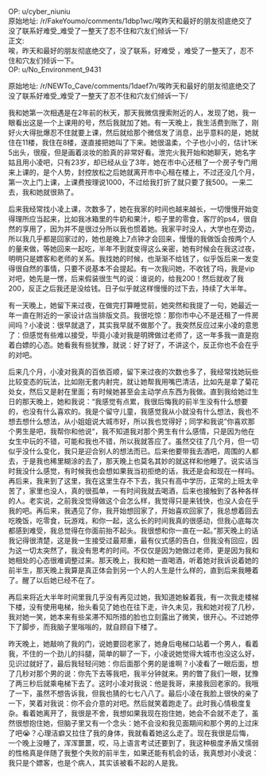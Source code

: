 
OP: u/cyber_niuniu  
原始地址: /r/FakeYoumo/comments/1dbp1wc/唉昨天和最好的朋友彻底绝交了没了联系好难受_难受了一整天了忍不住和穴友们倾诉一下/  
正文:  
唉，昨天和最好的朋友彻底绝交了，没了联系，好难受 ，难受了一整天了，忍不住和穴友们倾诉一下。  
OP: u/No_Environment_9431  

 原始地址: /r/NEWTo_Cave/comments/1daef7n/唉昨天和最好的朋友彻底绝交了没了联系好难受_难受了一整天了忍不住和穴友们倾诉一下/  

我和她第一次相遇是在2年前的秋天，那天我微信搜索附近的人，发现了她，我一眼看出这是一个上课用的号，然后我就加了她。有一天晚上，我生活费到账了，刚好火大得批爆忍不住就要上课，然后就给那个微信发了消息，出乎意料的是，她就住在11楼，我住在8楼，遂直接把她叫了下来。她很温柔，个子也小小的，估计1米5出头，很瘦，但是画着淡妆的脸真的非常好看。泄完火我开始和她聊天，她名字姑且用小凌吧，只有23岁，却已经从业了3年，她在市中心还租了一个房子专门用来上课的，是个人势，封控放松之后她就离开市中心租在楼上，不过还没几个月，第一次上门上课，上课费按理说1000，不过给我打折了就只要了我500。一来二去，我和她就很熟了。

  后来我经常找小凌上课，次数多了，她在我家的时间也越来越长，一切慢慢开始变得理所应当起来，比如我冰箱里的牛奶和果汁，柜子里的零食，客厅的ps4，很自然的享用了，因为并不是很过分所以我也惯着她。我家平时没人，大学也在旁边，所以我几乎都是回家过的，她也是晚上7点钟才会回来，慢慢的我做饭会按两个人的量来做，等她回来一起吃，半年不到就变得这么亲密，她有时候会在我这过夜，明明只是嫖客和老师的关系。我找她的时候，也渐渐不给钱了，似乎饭后来一发变得很自然的事情，只要不说基本不会提起。有一次我问她，不收钱了吗，我是vip对吧，她先是一愣，后来假装很生气的说：谁说的，给我200！然后就收了我200，反正之后我还是没给钱。日子似乎就这样慢慢的过下去，持续了大半年。

  有一天晚上，她留下来过夜，在做完打算睡觉前，她突然和我提了一句，她最近一年一直在附近的一家设计店当排版文员。我很吃惊：那你市中心不是还租了一件房间吗？小凌说：很早就退了，其实我早就不做那个了。我突然反应过来小凌的意思了：但感觉有些难以接受，毕竟小凌对我是明牌做过老师了，这一年多我一直是抱着白嫖的心态。她看我有些犹豫，就说：好了好了，不讲这个，反正你也不会在乎的对吧。

  后来几个月，小凌对我真的百依百顺，留下来过夜的次数也多了，我经常找她玩些比较变态的玩法，比如刚无套内射完，就让她帮我用嘴巴清洁，比如先是拿了菊花处女，然后又是射在里面；有时候她甚至会主动学点东西为我做。直到我给她过生日的那天晚上，她和我说：“我感觉有点累，我很后悔我的前半生没有什么想要的，也没有什么喜欢的。我是个留守儿童，我感觉我从小就没有什么想法，我也不想去想什么想法，从小姐姐说大城市好，所以我也觉得好；同学和我说”你喜欢那个男生是吧，我帮你和他说“，我不知道我对那个男生有什么感情，只是因为他在女生中玩的不错，可能和我也不错，所以我就答应了。虽然交往了几个月，但一切似乎没什么变化，我只是迎合别人的想法而已。后来他要带我去酒吧，周围的人都去，于是我也稀里糊涂的去了，那天晚上也莫名其妙的就这样和他睡了。说实话当时我没什么感觉，有时候我也会想如果我当初拒绝的话，我还是会和现在一样吗。再后来，我来到了这里，我在这里生存不下去，我只有高中学历，正常的上班太辛苦了，家里也没人，真的很孤单，一有时间我就去喝酒，后来也接触到了各种各样的人。老实说，之前我没觉得做这个会怎么样，我觉得只是来钱快，也没人会在乎我的吧。再后来，我遇见了你，我开始想回家了，开始喜欢回家了，我总想着回去吃晚饭，吃零食，玩游戏，和你一起，这么长的时间我真的很感动，但我心底每次都感到难受，我总觉得在你面前抬不起头。我很想和你一直在一起。”那天晚上的话我记得很清楚，这是我一生接受过最郑重，最有仪式感的告白，但我没有回应，因为这一切太突然了，我没有思考的时间。不仅仅是因为她做过老师，更是因为我和她相处的心态很难调整过来。那天晚上，我和她一直喝酒，听着她对我诉说着她的前半生，那天晚上我算是真正体会到另一个人的人生是什么样的，直到后来我睡着了。醒了以后她已经不在了。

 再后来将近大半年时间里我几乎没有再见过她，我知道她躲着我，有一次我走楼梯下楼，没有使用电梯，抬头看见了她也在往下走，许久未见，我和她对视了几秒，我对她一笑，她本来有些呆滞不知所措的脸也立刻露出了微笑，很开心。不过她停下了脚步，而我脑子里嗡嗡的，就自顾自下楼了。

  昨天晚上，她敲响了我的门，说她要回老家了，她身后电梯口站着一个男人，看着我，不住的一个劲儿的抖腿，简单的聊了一下，小凌说她觉得大城市也没这么好，见识过就好了，最后我轻轻问她：你后面那个男的是谁啊？小凌看了一眼后面，想了几秒对那个男的说：你先下去等我吧，我半分钟就来。男的瞥了我们一眼，犹豫了两三秒后就乘电梯下去了。这时小凌对我说：他是我哥，来接我回老家的。我哦了一下，虽然不想告诉我，但我也猜的七七八八了。最后小凌在我脸上很快的亲了一下，笑着对我说：你不会介意的对吧。然后就笑着跑走了。此时我心情极度复杂。看着她离开了，我很是不舍，我想如果我现在抱住她，她会不会就不走了，虽然很想抱住她，但脑子里又有一个念头：她不会没和我见面期间和那个男的上过床了吧😭？心理洁癖又拉住了我的身体，我就看着她这么走了。现在我很是后悔，一个晚上没睡了，浑浑噩噩，哎，马上语言考试还要到了，我这种极度矛盾又懦弱的性格真是伴随了我整个失败的前半生，如果还能有机会的话，我真想对小凌说：我只是个嫖客，也是个病人，其实该被看不起的人是我。
